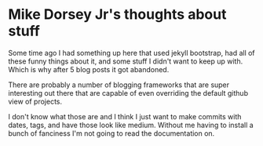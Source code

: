 # Mike Dorsey Jr's thoughts about stuff

Some time ago I had something up here that used jekyll bootstrap, had all of these funny things about it, and some stuff I didn't want to keep up with. Which is why after 5 blog posts it got abandoned.

There are probably a number of blogging frameworks that are super interesting out there that are capable of even overriding the default github view of projects.

I don't know what those are and I think I just want to make commits with dates, tags, and have those look like medium. Without me having to install a bunch of fanciness I'm not going to read the documentation on.


